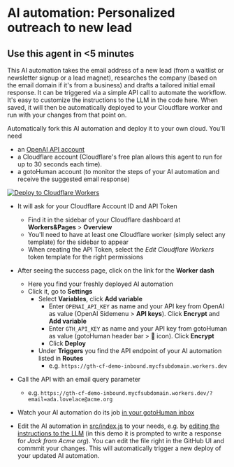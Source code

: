 # AI automation: Personalized outreach to new lead
## Use this agent in <5 minutes
This AI automation takes the email address of a new lead (from a waitlist or newsletter signup or a lead magnet), researches the company (based on the email domain if it's from a business) and drafts a tailored initial email response. 
It can be triggered via a simple API call to automate the workflow.
It's easy to customize the instructions to the LLM in the code here. When saved, it will then be automatically deployed to your Cloudflare worker and run with your changes from that point on.

Automatically fork this AI automation and deploy it to your own cloud.
You'll need
- an [OpenAI API account](https://platform.openai.com/login?launch)
- a Cloudflare account (Cloudflare's free plan allows this agent to run for up to 30 seconds each time).
- a gotoHuman account (to monitor the steps of your AI automation and receive the suggested email response)

[![Deploy to Cloudflare Workers](https://deploy.workers.cloudflare.com/button)](https://deploy.workers.cloudflare.com/?url=https://github.com/gotohuman/demo-gth-cf-inbound)

- It will ask for your Cloudflare Account ID and API Token
  - Find it in the sidebar of your Cloudflare dashboard at __Workers&Pages__ > __Overview__
  - You'll need to have at least one Cloudflare worker (simply select any template) for the sidebar to appear
  - When creating the API Token, select the _Edit Cloudflare Workers_ token template for the right permissions

- After seeing the success page, click on the link for the __Worker dash__
  - Here you find your freshly deployed AI automation
  - Click it, go to __Settings__
    - Select __Variables__, click __Add variable__
      - Enter `OPENAI_API_KEY` as name and your API key from OpenAI as value (OpenAI Sidemenu > __API keys__). Click __Encrypt__ and __Add variable__
      - Enter `GTH_API_KEY` as name and your API key from gotoHuman as value (gotoHuman header bar > 🔑 icon). Click __Encrypt__
      - Click __Deploy__
    - Under __Triggers__ you find the API endpoint of your AI automation listed in __Routes__
      - e.g. `https://gth-cf-demo-inbound.mycfsubdomain.workers.dev`
- Call the API with an email query parameter
    - e.g. `https://gth-cf-demo-inbound.mycfsubdomain.workers.dev/?email=ada.lovelace@acme.org`
- Watch your AI automation do its job [in your gotoHuman inbox](https://app.gotohuman.com)
- Edit the AI automation in [src/index.js](src/index.js) to your needs, e.g. by [editing the instructions to the LLM](src/index.js#L76) (in this demo it is prompted to write a response for _Jack from Acme org_). You can edit the file right in the GitHub UI and commmit your changes. This will automatically trigger a new deploy of your updated AI automation.